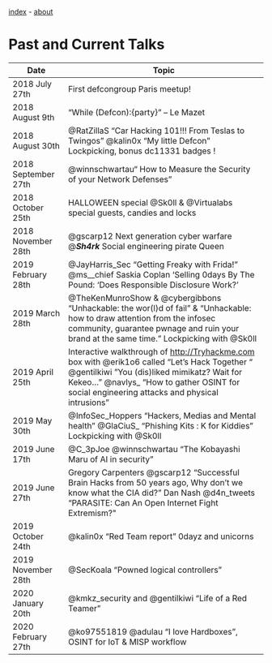 [index](./) - [about](./about)

# Past and Current Talks

| Date                | Topic                                                             |
|---------------------|-------------------------------------------------------------------|
| 2018 July 27th      | First defcongroup Paris meetup!                                   |
| 2018 August 9th     | “While (Defcon):{party}” – Le Mazet                               |
| 2018 August 30th    | @RatZillaS “Car Hacking 101!!! From Teslas to Twingos” @kalin0x “My little Defcon” Lockpicking, bonus dc11331 badges !|
| 2018 September 27th | @winnschwartau“ How to Measure the Security of your Network Defenses”                                                                 |
| 2018 October 25th   | HALLOWEEN special @Sk0ll & @Virtualabs special guests, candies and locks                                                               |
| 2018 November 28th  | @gscarp12 Next generation cyber warfare @___Sh4rk___ Social engineering pirate Queen                                                   |
| 2019 February 28th  | @JayHarris_Sec “Getting Freaky with Frida!” @ms__chief Saskia Coplan ‘Selling 0days By The Pound: ‘Does Responsible Disclosure Work?’  |
| 2019 March 28th     | @TheKenMunroShow & @cybergibbons “Unhackable: the wor(l)d of fail” & “Unhackable: how to draw attention from the infosec community, guarantee pwnage and ruin your brand at the same time.” Lockpicking with @Sk0ll                                                                  |
| 2019 April 25th     | Interactive walkthrough of http://Tryhackme.com  box with @erik1o6 called “Let’s Hack Together “ @gentilkiwi ”You (dis)liked mimikatz? Wait for Kekeo…” @navlys_ “How to gather OSINT for social engineering attacks and physical intrusions”                                                              |
| 2019 May 30th       | @InfoSec_Hoppers “Hackers, Medias and Mental health” @GlaCiuS_ “Phishing Kits : K for Kiddies” Lockpicking with @Sk0ll|
| 2019 June 17th      | @C_3pJoe @winnschwartau “The Kobayashi Maru of AI in security”    |
| 2019 June 27th      | Gregory Carpenters @gscarp12 “Successful Brain Hacks from 50 years ago, Why don’t we know what the CIA did?” Dan Nash @d4n_tweets “PARASITE: Can An Open Internet Fight Extremism?" |
| 2019 October 24th   | @kalin0x “Red Team report” 0dayz and unicorns                     |
| 2019 November 28th  | @SecKoala “Powned logical controllers”                                                                  |
| 2020 January 20th   | @kmkz_security and @gentilkiwi “Life of a Red Teamer”                                                                  |
| 2020 February 27th  | @ko97551819 @adulau “I love Hardboxes”, OSINT for IoT & MISP workflow             |

